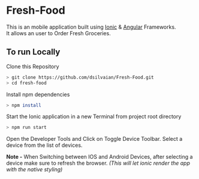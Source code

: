 # Fresh-Food

This is an mobile application built using [Ionic](https://ionicframework.com) & [Angular](https://angular.io) Frameworks.  
It allows an user to Order Fresh Groceries.  

## To run Locally


Clone this Repository
```bash
> git clone https://github.com/dsilvaian/Fresh-Food.git
> cd fresh-food
```

Install npm dependencies
```bash
> npm install
```


Start the Ionic application in a new Terminal from project root directory
```bash
> npm run start
```

Open the Developer Tools and Click on Toggle Device Toolbar. Select a device from the list of devices.  

**Note -** When Switching between IOS and Android Devices, after selecting a device make sure to refresh the browser. _(This will let ionic render the app with the native styling)_ 
